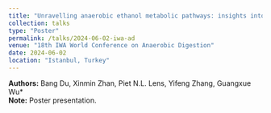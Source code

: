 ```yaml
---
title: "Unravelling anaerobic ethanol metabolic pathways: insights into operational modes and powdered activated carbon"
collection: talks
type: "Poster"
permalink: /talks/2024-06-02-iwa-ad
venue: "18th IWA World Conference on Anaerobic Digestion"
date: 2024-06-02
location: "Istanbul, Turkey"
---
```


**Authors:** Bang Du, Xinmin Zhan, Piet N.L. Lens, Yifeng Zhang, Guangxue Wu*  
**Note:** Poster presentation.
